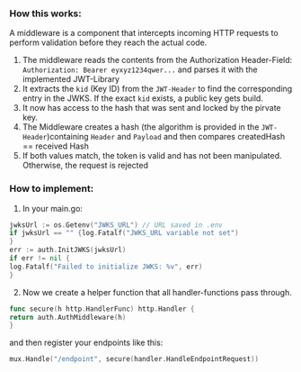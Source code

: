 ### How this works:

A middleware is a component that intercepts incoming HTTP requests to perform validation before they reach the actual
code.

1. The middleware reads the contents from the Authorization Header-Field:
   `Authorization: Bearer eyxyz1234qwer...` and parses it with the implemented JWT-Library
2. It extracts the `kid` (Key ID) from the `JWT-Header` to find the corresponding entry in the JWKS. If the exact `kid`
   exists, a public key gets build.
3. It now has access to the hash that was sent and locked by the pirvate key.
4. The Middleware creates a hash (the algorithm is provided in the `JWT-Header`)containing `Header` and `Payload` and
   then compares createdHash == received Hash
5. If both values match, the token is valid and has not been manipulated. Otherwise, the request is rejected

### How to implement:

1. In your main.go:

```go
jwksUrl := os.Getenv("JWKS_URL") // URL saved in .env
if jwksUrl == "" {log.Fatalf("JWKS_URL variable not set")
}
err := auth.InitJWKS(jwksUrl)
if err != nil {
log.Fatalf("Failed to initialize JWKS: %v", err)
}
   ```

2. Now we create a helper function that all handler-functions pass through.

```go
func secure(h http.HandlerFunc) http.Handler {
return auth.AuthMiddleware(h)
}
```
and then register your endpoints like this:
```go
mux.Handle("/endpoint", secure(handler.HandleEndpointRequest))
```
